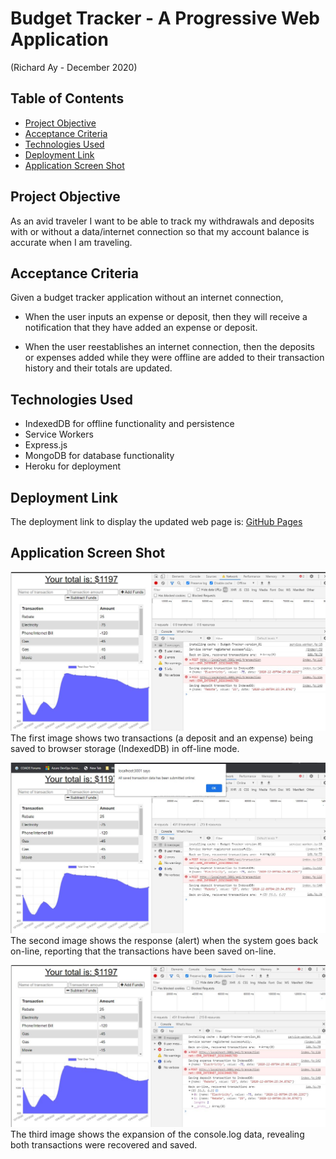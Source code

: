 # Budget Tracker - A Progressive Web Application
(Richard Ay - December 2020)


## Table of Contents
* [Project Objective](#project-objective)
* [Acceptance Criteria](#acceptance-criteria)
* [Technologies Used](#technologies-used)
* [Deployment Link](#deployment-link)
* [Application Screen Shot](#application-screen-shot)


## Project Objective
As an avid traveler I want to be able to track my withdrawals and deposits with or without a data/internet connection
so that my account balance is accurate when I am traveling. 

## Acceptance Criteria
Given a budget tracker application without an internet connection,

* When the user inputs an expense or deposit, then they will receive a notification that they have added an expense or deposit.

* When the user reestablishes an internet connection, then the deposits or expenses added while they were offline are added to their transaction history and their totals are updated.


## Technologies Used

* IndexedDB for offline functionality and persistence
* Service Workers
* Express.js
* MongoDB for database functionality
* Heroku for deployment


## Deployment Link
The deployment link to display the updated web page is: 
[GitHub Pages](https://captainrich.github.io/budget-tracker/) 



## Application Screen Shot

![Budget-Tracker Image 1](./Images/off-line1.jpg) The first image shows two transactions (a deposit and an expense) being saved to browser storage (IndexedDB) in off-line mode.

![Budget-Tracker Image 2](./Images/off-line2.jpg) The second image shows the response (alert) when the system goes back on-line, reporting that the transactions have been saved on-line.

![Budget-Tracker Image 3](./Images/on-line3.jpg) The third image shows the expansion of the console.log data, revealing both transactions were recovered and saved.